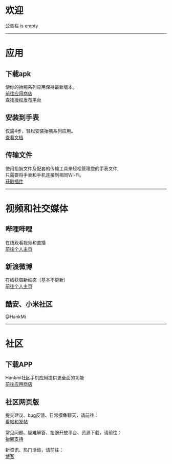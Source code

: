 # 欢迎
公告栏 is empty

***

# 应用

## 下载apk 
使你的抬腕系列应用保持最新版本。  
[前往应用商店](download/apps.md)  
[查找授权发布平台](support/to3rd.md)
## 安装到手表
仅需4步，轻松安装抬腕系列应用。  
[查看文档](download/install.md)
## 传输文件
使用抬腕文件及配套的传输工具来轻松管理您的手表文件,  
只需要将手表和手机连接到相同Wi-Fi。  
[获取插件](https://support.qq.com/products/350783/faqs/110472)

***

# 视频和社交媒体

## 哔哩哔哩
在线观看视频和直播  
[前往个人主页](https://space.bilibili.com/400656980)
## 新浪微博
~~在线获取新动态~~（基本不更新）  
[前往个人主页](https://weibo.com/u/6495434022)
## 酷安、小米社区
@HankMi

***

# 社区

## 下载APP
Hankmi社区手机应用提供更全面的功能  
[前往应用商店](download/apps.md)
## 社区网页版
提交建议、bug反馈、日常摸鱼聊天，请前往：  
[看帖和发帖](https://support.qq.com/products/350783)  
  
常见问题、疑难解答、抬腕开放平台、资源下载，请前往：  
[抬腕支持](https://support.qq.com/products/350783/faqs-more/)  
  
新资讯、热门活动，请前往：  
[博客](https://support.qq.com/products/350783/blog-archive)
